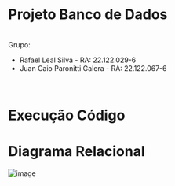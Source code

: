 # Projeto Banco de Dados

<br>Grupo:</br>
* Rafael Leal Silva - RA: 22.122.029-6
* Juan Caio Paronitti Galera - RA: 22.122.067-6
<br>

# Execução Código

# Diagrama Relacional

![image](https://github.com/RafLeal/Projeto-Banco-de-Dados/assets/165904115/94732e3e-4823-4d20-8aa9-543fef9fa5b4)
